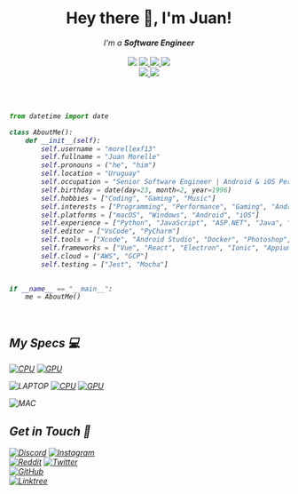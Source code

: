 <h1 align="center">Hey there 👋, I'm Juan!</h1>
<p align="center">
    <i>I'm a <b>Software Engineer</b>
    <br />
    <br />
   <a href="https://hits.seeyoufarm.com"><img src="https://hits.seeyoufarm.com/api/count/incr/badge.svg?url=https%3A%2F%2Fgithub.com%2Fmorellexf13%2F&count_bg=%2379C83D&title_bg=%23555555&icon=&icon_color=%23E7E7E7&title=hits&edge_flat=false"/></a>
    </a>
    <a href="https://github.com/STRRL/serverless-github-badges">
        <img src="https://badges.strrl.dev/years/morellexf13?style=flat&labelColor=333333&logoColor=E7E7E7&color=0089FF&label=Years&logo=github" />
    </a>
    <a href="https://github.com/morellexf13?tab=followers">
        <img src="https://img.shields.io/github/followers/morellexf13?labelColor=333333&logoColor=E7E7E7&color=8939FF&label=Followers&logo=github" />
    </a>
    <a href="#">
        <img src="https://img.shields.io/github/stars/morellexf13?affiliations=OWNER%2CCOLLABORATOR&labelColor=333333&logoColor=E7E7E7&color=EEAA00&label=Stars&logo=github" />
    </a>
    <br />
    <a href="#">
        <img src="https://img.shields.io/badge/Open_Source-❤-FF0069?style=flat&labelColor=333333&logoColor=E7E7E7">
    </a>
    <a href="#">
        <img src="https://img.shields.io/badge/PRs-Welcome-00CC00?style=flat&labelColor=333333&logoColor=E7E7E7">
    </a>
</p>

<br />

<br />

```py
from datetime import date

class AboutMe():
    def __init__(self):
        self.username = "morellexf13"
        self.fullname = "Juan Morelle"
        self.pronouns = ("he", "him")
        self.location = "Uruguay"
        self.occupation = "Senior Software Engineer | Android & iOS Performance"
        self.birthday = date(day=23, month=2, year=1996)
        self.hobbies = ["Coding", "Gaming", "Music"]
        self.interests = ["Programming", "Performance", "Gaming", "Android", "Apple", "Animals", "Landscapes"]
        self.platforms = ["macOS", "Windows", "Android", "iOS"]
        self.experience = ["Python", "JavaScript", "ASP.NET", "Java", "NodeJS", "PostgreSQL", "MySQL", "SQLServer", "GeneXus"]
        self.editor = ["VsCode", "PyCharm"]
        self.tools = ["Xcode", "Android Studio", "Docker", "Photoshop", "Lightroom"]
        self.frameworks = ["Vue", "React", "Electron", "Ionic", "Appium", "Selenium", "Bootstrap", "TailwindCSS"]
        self.cloud = ["AWS", "GCP"]
        self.testing = ["Jest", "Mocha"]
        

if __name__ == "__main__":
    me = AboutMe()
```

<br />

My Specs 💻
-----------
[![CPU](https://img.shields.io/badge/-%E2%81%A0%E2%81%A0Core_i9_10900K-333333?style=for-the-badge&logo=intel&logoColor=white&labelColor=0071C5)](https://ark.intel.com/content/www/us/en/ark/products/199332/intel-core-i910900k-processor-20m-cache-up-to-5-30-ghz.html)
[![GPU](https://img.shields.io/badge/-%E2%81%A0%E2%81%A0%E2%81%A0RTX_2080_Super%E2%81%A0%E2%81%A0%E2%81%A0-333333?style=for-the-badge&logo=nvidia&logoColor=white&labelColor=76B900)](https://www.techpowerup.com/gpu-specs/geforce-rtx-2080-super.c3439)

![LAPTOP](https://img.shields.io/static/v1?style=for-the-badge&message=LAPTOP&color=FF0029&logo=Republic+of+Gamers&logoColor=FF0029&label=Republic+of+Gamers)
[![CPU](https://img.shields.io/badge/-%E2%81%A0%E2%81%A0Core_i7_7700_HQ-333333?style=for-the-badge&logo=intel&logoColor=white&labelColor=0071C5)](https://ark.intel.com/content/www/us/en/ark/products/97185/intel-core-i77700hq-processor-6m-cache-up-to-3-80-ghz.html)
[![GPU](https://img.shields.io/badge/-%E2%81%A0%E2%81%A0%E2%81%A0GTX_1070%E2%81%A0%E2%81%A0%E2%81%A0-333333?style=for-the-badge&logo=nvidia&logoColor=white&labelColor=76B900)](https://www.techpowerup.com/gpu-specs/geforce-gtx-1070-mobile.c2869)

![MAC](https://img.shields.io/badge/Apple-MacBook_Air_M1-333333?style=for-the-badge&logo=apple&logoColor=white)



Get in Touch 📡
---------------
[![Discord](https://img.shields.io/badge/-morellexf13-333333?style=for-the-badge&logo=discord&logoColor=white&labelColor=5865F2)](https://discord.com/channels/@me)
[![Instagram](https://img.shields.io/badge/-@morellexf13-333333?style=for-the-badge&logo=instagram&logoColor=white&labelColor=E4405F)](https://www.instagram.com/morellexf13)\
[![Reddit](https://img.shields.io/badge/-%E2%81%A0%20%E2%81%A0%E2%81%A0%E2%81%A0%E2%81%A0%E2%81%A0%E2%81%A0u%2Fmorellexf22%E2%81%A0%E2%81%A0%20%E2%81%A0%E2%81%A0%E2%81%A0%E2%81%A0-333333?style=for-the-badge&logo=reddit&logoColor=white&labelColor=FF4500)](https://www.reddit.com/user/morellexf22)
[![Twitter](https://img.shields.io/badge/-@morellexf13-333333?style=for-the-badge&logo=twitter&logoColor=white&labelColor=1DA1F2)](https://twitter.com/morellexf13)\
[![GitHub](https://img.shields.io/badge/-%E2%81%A0%20morellexf13%20%E2%81%A0-333333?style=for-the-badge&logo=github&logoColor=white&labelColor=181717)](https://github.com/morellexf13)\
[![Linktree](https://img.shields.io/badge/-%E2%81%A0%E2%81%A0linktr.ee%2F%E2%81%A0%E2%81%A0%E2%81%A0morellexf13%20%20%20%20%20%20%20%20%20%20%20%20%20%20%20%20%20%20%20%20%E2%81%A0-333333?style=for-the-badge&logo=linktree&logoColor=white&labelColor=29B06B)](https://linktr.ee/morellexf13)
